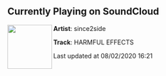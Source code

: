 ## Currently Playing on SoundCloud

[<img align="left" width="100" src="https://i1.sndcdn.com/artworks-DAHIzy7yMcS9YPTa-rESVAg-t50x50.jpg">](https://soundcloud.com/sincetwoside/harmful-effects)

**Artist**: since2side 

**Track**: HARMFUL EFFECTS

Last updated at 08/02/2020 16:21
